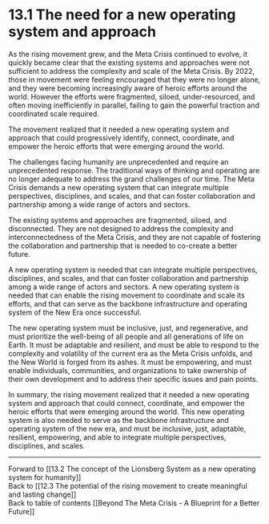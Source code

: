 # 13.1 The need for a new operating system and approach

As the rising movement grew, and the Meta Crisis continued to evolve, it quickly became clear that the existing systems and approaches were not sufficient to address the complexity and scale of the Meta Crisis. By 2022, those in movement were feeling encouraged that they were no longer alone, and they were becoming increasingly aware of heroic efforts around the world. However the efforts were fragmented, siloed, under-resourced, and often moving inefficiently in parallel, failing to gain the powerful traction and coordinated scale required. 

The movement realized that it needed a new operating system and approach that could progressively identify, connect, coordinate, and empower the heroic efforts that were emerging around the world.

The challenges facing humanity are unprecedented and require an unprecedented response. The traditional ways of thinking and operating are no longer adequate to address the grand challenges of our time. The Meta Crisis demands a new operating system that can integrate multiple perspectives, disciplines, and scales, and that can foster collaboration and partnership among a wide range of actors and sectors.

The existing systems and approaches are fragmented, siloed, and disconnected. They are not designed to address the complexity and interconnectedness of the Meta Crisis, and they are not capable of fostering the collaboration and partnership that is needed to co-create a better future.

A new operating system is needed that can integrate multiple perspectives, disciplines, and scales, and that can foster collaboration and partnership among a wide range of actors and sectors. A new operating system is needed that can enable the rising movement to coordinate and scale its efforts, and that can serve as the backbone infrastructure and operating system of the New Era once successful. 

The new operating system must be inclusive, just, and regenerative, and must prioritize the well-being of all people and all generations of life on Earth. It must be adaptable and resilient, and must be able to respond to the complexity and volatility of the current era as the Meta Crisis unfolds, and the New World is forged from its ashes. It must be empowering, and must enable individuals, communities, and organizations to take ownership of their own development and to address their specific issues and pain points.

In summary, the rising movement realized that it needed a new operating system and approach that could connect, coordinate, and empower the heroic efforts that were emerging around the world. This new operating system is also needed to serve as the backbone infrastructure and operating system of the new era, and must be inclusive, just, adaptable, resilient, empowering, and able to integrate multiple perspectives, disciplines, and scales. 

___

Forward to [[13.2 The concept of the Lionsberg System as a new operating system for humanity]]    
Back to [[12.3 The potential of the rising movement to create meaningful and lasting change]]    
Back to table of contents [[Beyond The Meta Crisis - A Blueprint for a Better Future]] 